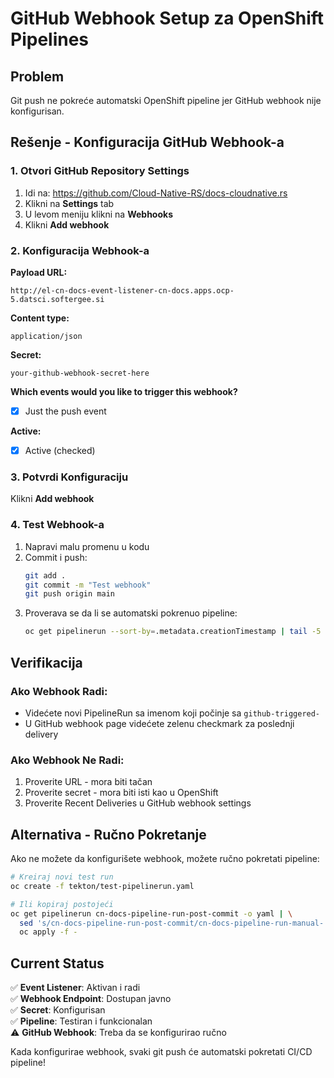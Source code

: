 # GitHub Webhook Setup za OpenShift Pipelines

## Problem
Git push ne pokreće automatski OpenShift pipeline jer GitHub webhook nije konfigurisan.

## Rešenje - Konfiguracija GitHub Webhook-a

### 1. Otvori GitHub Repository Settings
1. Idi na: https://github.com/Cloud-Native-RS/docs-cloudnative.rs
2. Klikni na **Settings** tab
3. U levom meniju klikni na **Webhooks**
4. Klikni **Add webhook**

### 2. Konfiguracija Webhook-a

**Payload URL:**
```
http://el-cn-docs-event-listener-cn-docs.apps.ocp-5.datsci.softergee.si
```

**Content type:**
```
application/json
```

**Secret:**
```
your-github-webhook-secret-here
```

**Which events would you like to trigger this webhook?**
- [x] Just the push event

**Active:**
- [x] Active (checked)

### 3. Potvrdi Konfiguraciju
Klikni **Add webhook**

### 4. Test Webhook-a
1. Napravi malu promenu u kodu
2. Commit i push:
   ```bash
   git add .
   git commit -m "Test webhook"
   git push origin main
   ```
3. Proverava se da li se automatski pokrenuo pipeline:
   ```bash
   oc get pipelinerun --sort-by=.metadata.creationTimestamp | tail -5
   ```

## Verifikacija

### Ako Webhook Radi:
- Videćete novi PipelineRun sa imenom koji počinje sa `github-triggered-`
- U GitHub webhook page videćete zelenu checkmark za poslednji delivery

### Ako Webhook Ne Radi:
1. Proverite URL - mora biti tačan
2. Proverite secret - mora biti isti kao u OpenShift
3. Proverite Recent Deliveries u GitHub webhook settings

## Alternativa - Ručno Pokretanje

Ako ne možete da konfigurišete webhook, možete ručno pokretati pipeline:

```bash
# Kreiraj novi test run
oc create -f tekton/test-pipelinerun.yaml

# Ili kopiraj postojeći
oc get pipelinerun cn-docs-pipeline-run-post-commit -o yaml | \
  sed 's/cn-docs-pipeline-run-post-commit/cn-docs-pipeline-run-manual-'$(date +%s)'/g' | \
  oc apply -f -
```

## Current Status

✅ **Event Listener**: Aktivan i radi  
✅ **Webhook Endpoint**: Dostupan javno  
✅ **Secret**: Konfigurisan  
✅ **Pipeline**: Testiran i funkcionalan  
⚠️ **GitHub Webhook**: Treba da se konfigurirao ručno  

Kada konfigurirae webhook, svaki git push će automatski pokretati CI/CD pipeline!
